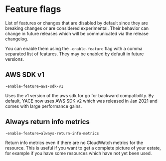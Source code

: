 # Feature flags

List of features or changes that are disabled by default since they are breaking changes or are considered experimental. Their behavior can change in future releases which will be communicated via the release changelog.

You can enable them using the `-enable-feature` flag with a comma separated list of features. They may be enabled by default in future versions.

## AWS SDK v1

`-enable-feature=aws-sdk-v1`

Uses the v1 version of the aws sdk for go for backward compatibility. By default, YACE now uses AWS SDK v2 which was released in Jan 2021 and comes with large performance gains.

## Always return info metrics

`-enable-feature=always-return-info-metrics`

Return info metrics even if there are no CloudWatch metrics for the resource. This is useful if you want to get a complete picture of your estate, for example if you have some resources which have not yet been used.
